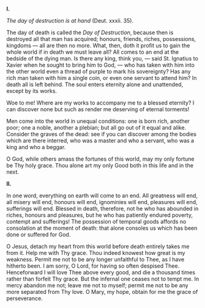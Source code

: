 
**I\.**

*The day of destruction is at hand* (Deut. xxxii. 35).

The day of death is called the *Day of Destruction*, because then is destroyed all that man has acquired; honours, friends, riches, possessions, kingdoms — all are then no more. What, then, doth it profit us to gain the whole world if in death we must leave all? All comes to an end at the bedside of the dying man. Is there any king, think you, — said St. Ignatius to Xavier when he sought to bring him to God, — who has taken with him into the other world even a thread of purple to mark his sovereignty? Has any rich man taken with him a single coin, or even one servant to attend him? In death all is left behind. The soul enters eternity alone and unattended, except by its works.

Woe to me! Where are my works to accompany me to a blessed eternity? I can discover none but such as render me deserving of eternal torments!

Men come into the world in unequal conditions: one is born rich, another poor; one a noble, another a plebian; but all go out of it equal and alike. Consider the graves of the dead: see if you can discover among the bodies which are there interred, who was a master and who a servant, who was a king and who a beggar.

O God, while others amass the fortunes of this world, may my only fortune be Thy holy grace. Thou alone art my only Good both in this life and in the next.

**II\.**

In one word, everything on earth will come to an end. All greatness will end, all misery will end, honours will end, ignominies will end, pleasures will end, sufferings will end. Blessed in death, therefore, not he who has abounded in riches, honours and pleasures, but he who has patiently endured poverty, contempt and sufferings! The possession of temporal goods affords no consolation at the moment of death: that alone consoles us which has been done or suffered for God.

O Jesus, detach my heart from this world before death entirely takes me from it. Help me with Thy grace. Thou indeed knowest how great is my weakness. Permit me not to be any longer unfaithful to Thee, as I have hitherto been. I am sorry, O Lord, for having so often despised Thee. Henceforward I will love Thee above every good, and die a thousand times rather than forfeit Thy grace. But the infernal one ceases not to tempt me. In mercy abandon me not; leave me not to myself; permit me not to be any more separated from Thy love. O Mary, my hope, obtain for me the grace of perseverance.


